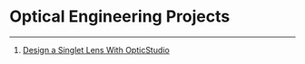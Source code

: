 # Optical Engineering Projects

---

1. <a href='https://htmlpreview.github.io/?https://github.com/raymondngiam/OpticalEngineeringProjects/blob/master/01-SingletDesign/readme.html'>Design a Singlet Lens With OpticStudio</a>
